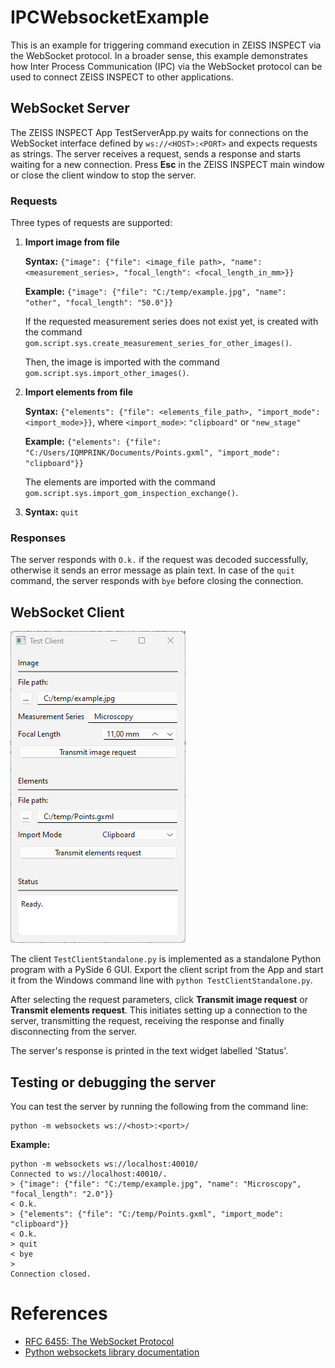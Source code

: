 # IPCWebsocketExample

This is an example for triggering command execution in ZEISS INSPECT via the WebSocket protocol. In a broader sense, this example demonstrates how Inter Process Communication (IPC) via the WebSocket protocol can be used to connect ZEISS INSPECT to other applications.

## WebSocket Server
The ZEISS INSPECT App TestServerApp.py waits for connections on the WebSocket interface defined by `ws://<HOST>:<PORT>` and expects requests as strings. The server receives a request, sends a response and starts waiting for a new connection.
Press **Esc** in the ZEISS INSPECT main window or close the client window to stop the server.

### Requests

Three types of requests are supported:

1. **Import image from file**

   **Syntax:** `{"image": {"file": <image_file path>, "name": <measurement_series>, "focal_length": <focal_length_in_mm>}}`


   **Example:** `{"image": {"file": "C:/temp/example.jpg", "name": "other", "focal_length": "50.0"}}`


   If the requested measurement series does not exist yet, is created with the command `gom.script.sys.create_measurement_series_for_other_images()`.

    Then, the image is imported with the command `gom.script.sys.import_other_images()`.

2. **Import elements from file**

   **Syntax:** `{"elements": {"file": <elements_file_path>, "import_mode": <import_mode>}}`, where `<import_mode>`: `"clipboard"` or `"new_stage"`

    **Example:** `{"elements": {"file": "C:/Users/IQMPRINK/Documents/Points.gxml", "import_mode": "clipboard"}}`
   
    The elements are imported with the command `gom.script.sys.import_gom_inspection_exchange()`. 

3. **Syntax:** `quit`
   
   

### Responses

The server responds with `O.k.` if the request was decoded successfully, otherwise it sends an error message as plain text.
In case of the `quit` command, the server responds with `bye` before closing the connection. 

## WebSocket Client

![Test Client](TestClient.png)

The client `TestClientStandalone.py` is implemented as a standalone Python program with a PySide 6 GUI. Export the client script from the App and start it from the Windows command line with `python TestClientStandalone.py`.

After selecting the request parameters, click **Transmit image request** or **Transmit elements request**. This initiates setting up a connection to the server, transmitting the request, receiving the response and finally disconnecting from the server.

The server's response is printed in the text widget labelled 'Status'.

## Testing or debugging the server

You can test the server by running the following from the command line:

```
python -m websockets ws://<host>:<port>/
```

**Example:**
```
python -m websockets ws://localhost:40010/
Connected to ws://localhost:40010/.
> {"image": {"file": "C:/temp/example.jpg", "name": "Microscopy", "focal_length": "2.0"}}
< O.k.
> {"elements": {"file": "C:/temp/Points.gxml", "import_mode": "clipboard"}}
< O.k.
> quit
< bye
>
Connection closed.
```

# References

* [RFC 6455: The WebSocket Protocol](https://datatracker.ietf.org/doc/html/rfc6455)
* [Python websockets library documentation](https://websockets.readthedocs.io/en/stable/index.html)
